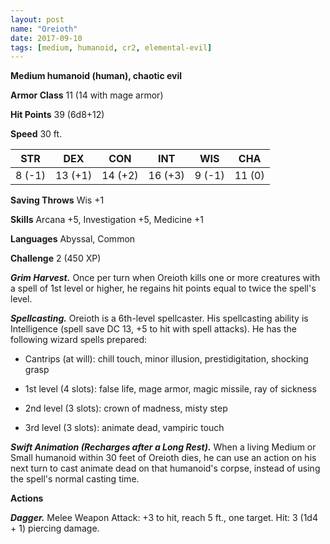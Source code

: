```yaml
---
layout: post
name: "Oreioth"
date: 2017-09-10
tags: [medium, humanoid, cr2, elemental-evil]
---
```


**Medium humanoid (human), chaotic evil**

**Armor Class** 11 (14 with mage armor)

**Hit Points** 39 (6d8+12)

**Speed** 30 ft.

|   STR   |   DEX   |   CON   |   INT   |   WIS   |   CHA   |
|:-----:|:-----:|:-----:|:-----:|:-----:|:-----:|
| 8 (-1) | 13 (+1) | 14 (+2) | 16 (+3) | 9 (-1) | 11 (0) |

**Saving Throws** Wis +1

**Skills** Arcana +5, Investigation +5, Medicine +1

**Languages** Abyssal, Common

**Challenge** 2 (450 XP)

***Grim Harvest.*** Once per turn when Oreioth kills one or more creatures with a spell of 1st level or higher, he regains hit points equal to twice the spell's level.

***Spellcasting.*** Oreioth is a 6th-level spellcaster. His spellcasting ability is Intelligence (spell save DC 13, +5 to hit with spell attacks). He has the following wizard spells prepared: 

* Cantrips (at will): chill touch, minor illusion, prestidigitation, shocking grasp

* 1st level (4 slots): false life, mage armor, magic missile, ray of sickness

* 2nd level (3 slots): crown of madness, misty step

* 3rd level (3 slots): animate dead, vampiric touch

***Swift Animation (Recharges after a Long Rest).*** When a living Medium or Small humanoid within 30 feet of Oreioth dies, he can use an action on his next turn to cast animate dead on that humanoid's corpse, instead of using the spell's normal casting time.

**Actions**

***Dagger.*** Melee Weapon Attack: +3 to hit, reach 5 ft., one target. Hit: 3 (1d4 + 1) piercing damage.

